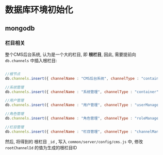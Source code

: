 
# 数据库环境初始化



## mongodb


### 栏目相关

整个CMS后台系统, 认为是一个大的栏目, 即 **根栏目**, 因此, 需要提前向 `db.channels` 中插入根栏目:

```javascript

//根节点
db.channels.insert({ channelName : "CMS后台系统", channelType : "container", isSystem : true, parentId : null });

//系统管理
db.channels.insert({ channelName : "系统管理", channelType : "container", isSystem : true, parentId : null });

//用户管理
db.channels.insert({ channelName : "用户管理", channelType : "userManage", isSystem : true, parentId : null });

//角色管理
db.channels.insert({ channelName : "角色管理", channelType : "roleManage", isSystem : true, parentId : null });

//栏目管理 
db.channels.insert({ channelName : "栏目管理", channelType : "channelManage", isSystem : true, parentId : null });

```

然后, 将得到的 根栏目 `_id` , 写入 `common/server/config/cms.js`  中, 修改 `rootChannelId`  的值为生成的根栏目ID

